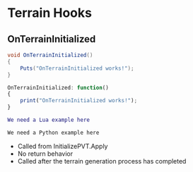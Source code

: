 # Terrain Hooks

## OnTerrainInitialized

``` csharp
void OnTerrainInitialized()
{
    Puts("OnTerrainInitialized works!");
}
```

``` javascript
OnTerrainInitialized: function()
{
    print("OnTerrainInitialized works!");
}
```

``` lua
We need a Lua example here
```

``` python
We need a Python example here
```

 * Called from InitializePVT.Apply
 * No return behavior
 * Called after the terrain generation process has completed
